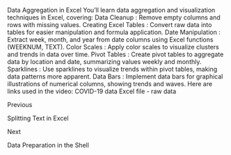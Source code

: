 Data Aggregation in Excel
You’ll learn data aggregation and visualization techniques in Excel, covering:
Data Cleanup
: Remove empty columns and rows with missing values.
Creating Excel Tables
: Convert raw data into tables for easier manipulation and formula application.
Date Manipulation
: Extract week, month, and year from date columns using Excel functions (WEEKNUM, TEXT).
Color Scales
: Apply color scales to visualize clusters and trends in data over time.
Pivot Tables
: Create pivot tables to aggregate data by location and date, summarizing values weekly and monthly.
Sparklines
: Use sparklines to visualize trends within pivot tables, making data patterns more apparent.
Data Bars
: Implement data bars for graphical illustrations of numerical columns, showing trends and waves.
Here are links used in the video:
COVID-19 data Excel file - raw data














Previous




Splitting Text in Excel












Next










Data Preparation in the Shell





